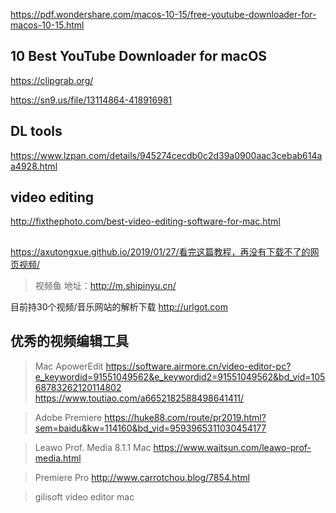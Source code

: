 https://pdf.wondershare.com/macos-10-15/free-youtube-downloader-for-macos-10-15.html
## 10 Best YouTube Downloader for macOS
https://clipgrab.org/

https://sn9.us/file/13114864-418916981

## DL tools
https://www.lzpan.com/details/945274cecdb0c2d39a0900aac3cebab614aa4928.html

## video editing
http://fixthephoto.com/best-video-editing-software-for-mac.html

## 
https://axutongxue.github.io/2019/01/27/看完这篇教程，再没有下载不了的网页视频/
>视频鱼
地址：http://m.shipinyu.cn/

目前持30个视频/音乐网站的解析下载
http://urlgot.com

## 优秀的视频编辑工具

>Mac ApowerEdit
https://software.airmore.cn/video-editor-pc?e_keywordid=91551049562&e_keywordid2=91551049562&bd_vid=10568783262120114802
https://www.toutiao.com/a6652182588498641411/

> Adobe Premiere
https://huke88.com/route/pr2019.html?sem=baidu&kw=114160&bd_vid=9593965311030454177


>Leawo Prof. Media 8.1.1 Mac 
https://www.waitsun.com/leawo-prof-media.html


>Premiere Pro
http://www.carrotchou.blog/7854.html

>gilisoft video editor mac
